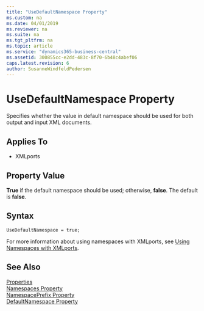 ```yaml
---
title: "UseDefaultNamespace Property"
ms.custom: na
ms.date: 04/01/2019
ms.reviewer: na
ms.suite: na
ms.tgt_pltfrm: na
ms.topic: article
ms.service: "dynamics365-business-central"
ms.assetid: 300855cc-e2dd-483c-8f70-6b48c4abef06
caps.latest.revision: 6
author: SusanneWindfeldPedersen
---
```


 

# UseDefaultNamespace Property
Specifies whether the value in default namespace should be used for both output and input XML documents.  
  
## Applies To  
  
-   XMLports  
  
## Property Value  
 **True** if the default namespace should be used; otherwise, **false**. The default is **false**.  

## Syntax
```
UseDefaultNamespace = true;
```
  
 For more information about using namespaces with XMLports, see  [Using Namespaces with XMLports](../devenv-using-namespaces-with-xmlports.md).  

## See Also
 [Properties](devenv-properties.md)   
[Namespaces Property](devenv-namespaces-property.md)   
[NamespacePrefix Property](devenv-namespaceprefix-property.md)  
[DefaultNamespace Property](devenv-defaultnamespace-property.md)  
